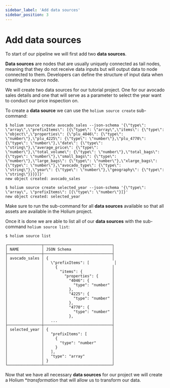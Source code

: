 ```yaml
---
sidebar_label: 'Add data sources'
sidebar_position: 3
---
```


# Add data sources

To start of our pipeline we will first add two **data sources**.

**Data sources** are nodes that are usually uniquely connected as tail nodes, meaning that they do
not receive data inputs but will output data to node connected to them. Developers can define the structure
of input data when creating the source node.

We will create two data sources for our tutorial project. One for our avocado sales details and one that
will serve as a parameter to select the year want to conduct our price inspection on. 

To create a **data source** we can use the `holium source create` sub-command:

```shell
$ holium source create avocado_sales --json-schema '{\"type\": \"array\",\"prefixItems\": [{\"type\": \"array\",\"items\": {\"type\": \"object\",\"properties\": {\"plu_4046\": {\"type\": \"number\"},\"plu_4225\": {\"type\": \"number\"},\"plu_4770\": {\"type\": \"number\"},\"date\": {\"type\": \"string\"},\"average_price\": {\"type\": \"number\"},\"total_volume\": {\"type\": \"number\"},\"total_bags\": {\"type\": \"number\"},\"small_bags\": {\"type\": \"number\"},\"large_bags\": {\"type\": \"number\"},\"xlarge_bags\": {\"type\": \"number\"},\"avocado_type\": {\"type\": \"string\"},\"year\": {\"type\": \"number\"},\"geography\": {\"type\": \"string\"}}}}]}'
new object created: avocado_sales

$ holium source create selected_year --json-schema '{\"type\": \"array\", \"prefixItems\": [{\"type\": \"number\"}]}'
new object created: selected_year
```


Make sure to run the sub-command for all **data sources** available so that all assets are available in the
Holium project.

Once it is done we are able to list all of our **data sources** with the sub-command `holium source list`:

```shell
$ holium source list

┌───────────────┬──────────────────────────────┐
│ NAME          │ JSON Schema                  │
├───────────────┼──────────────────────────────┤
│ avocado_sales │ {                            │
│               │   \"prefixItems": [           │
│               │     {                        │
│               │       "items": {             │
│               │         "properties": {      │
│               │           "4046": {          │
│               │             "type": "number" │
│               │           },                 │
│               │           "4225": {          │
│               │             "type": "number" │
│               │           },                 │
│               │           "4770": {          │
│               │             "type": "number" │
│               │           },                 │
│               │   ...                        │
├───────────────┼──────────────────────────────┤
│ selected_year │ {                            │
│               │   "prefixItems": [           │
│               │     {                        │
│               │       "type": "number"       │
│               │     }                        │
│               │   ],                         │
│               │   "type": "array"            │
│               │ }                            │
└───────────────┴──────────────────────────────┘
```

Now that we have all necessary **data sources** for our project we will create a Holium **transformation*
that will allow us to transform our data.
